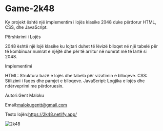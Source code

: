 # Game-2k48

Ky projekt është një implementim i lojës klasike 2048 duke përdorur HTML, CSS, dhe JavaScript.

Përshkrimi i Lojës

2048 është një lojë klasike ku lojtari duhet të lëvizë blloqet në një tabelë për të kombinuar numrat e njëjtë dhe për të arritur në numrat më të lartë si 2048.

Implementimi

HTML: Struktura bazë e lojës dhe tabela për vizatimin e blloqeve.
CSS: Stilizimi i faqes dhe pamjet e blloqeve.
JavaScript: Logjika e lojës dhe ndërveprimi me përdoruesin.

Autori:Gent Maloku

Email:malokugentt@gmail.com

Testo lojën:https://2k48.netlify.app/

![2k48](https://github.com/genttmaloku/Game-2k48/assets/121188583/9ca67247-0ca1-4d05-82b8-1994face8775)


